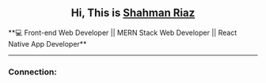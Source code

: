 <h2 align='center'> Hi, This is <a href="https://shahman-riaz.web.app/"><b>Shahman Riaz</b></a> </h2>
**💻 Front-end Web Developer || MERN Stack Web Developer || React Native App Developer**
<hr>

### Connection:


